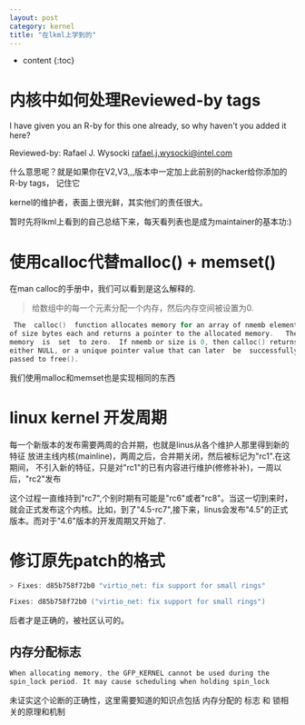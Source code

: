 ```yaml
---
layout: post
category: kernel
title: "在lkml上学到的"
---
```


* content
{:toc}

# 内核中如何处理Reviewed-by tags

I have given you an R-by for this one already, so why haven't you added it here?

Reviewed-by: Rafael J. Wysocki <rafael.j.wysocki@intel.com>

什么意思呢？就是如果你在V2,V3,,,版本中一定加上此前别的hacker给你添加的R-by tags， 记住它

kernel的维护者，表面上很光鲜，其实他们的责任很大。

暂时先将lkml上看到的自己总结下来，每天看列表也是成为maintainer的基本功:)

# 使用calloc代替malloc() + memset()

在man calloc的手册中，我们可以看到是这么解释的.

>给数组中的每一个元素分配一个内存，然后内存空间被设置为0.

```c
 The  calloc()  function allocates memory for an array of nmemb elements
of size bytes each and returns a pointer to the allocated memory.   The
memory  is  set  to zero.  If nmemb or size is 0, then calloc() returns
either NULL, or a unique pointer value that can later  be  successfully
passed to free().
```
我们使用malloc和memset也是实现相同的东西

# linux kernel 开发周期
每一个新版本的发布需要两周的合并期，也就是linus从各个维护人那里得到新的特征
放进主线内核(mainline)，两周之后，合并期关闭，然后被标记为"rc1".在这期间，
不引入新的特征，只是对"rc1"的已有内容进行维护(修修补补)，一周以后，"rc2"发布

这个过程一直维持到"rc7",个别时期有可能是"rc6"或者"rc8"。当这一切到来时，
就会正式发布这个内核。比如，到了"4.5-rc7",接下来，linus会发布"4.5"的正式版本。而对于"4.6"版本的开发周期又开始了.

# 修订原先patch的格式

```c
> Fixes: d85b758f72b0 "virtio_net: fix support for small rings"

Fixes: d85b758f72b0 ("virtio_net: fix support for small rings")
```
后者才是正确的，被社区认可的。


## 内存分配标志
```c
When allocating memory, the GFP_KERNEL cannot be used during the
spin_lock period. It may cause scheduling when holding spin_lock
```
未证实这个论断的正确性，这里需要知道的知识点包括 内存分配的 标志 和 锁相关的原理和机制